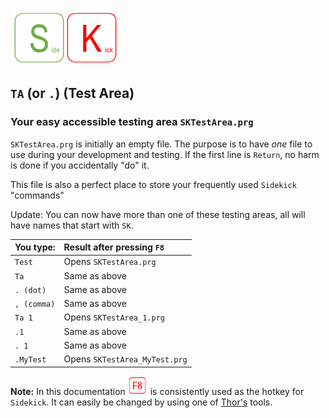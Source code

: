 [![Sidekick](Images/SKLogo.png)](../README.md)

## `TA` (or `.`) (Test Area)

### Your easy accessible testing area `SKTestArea.prg`  
`SKTestArea.prg` is initially an empty file. The purpose is to have *one* file to use during your development and testing. If the first line is `Return`, no harm is done if you accidentally "do" it.  

This file is also a perfect place to store your frequently used `Sidekick` "commands"  

Update: You can now have more than one of these testing areas, all will have names that start with `SK`.


| You type:                |        Result after pressing `F8`                                |
|:-------------------------|:----------------------------------------------------------|
| `Test`                  | Opens `SKTestArea.prg`  |
| `Ta`                  | Same as above  |
| `. (dot)`                  | Same as above  |
| `, (comma)`                | Same as above                              |
| `Ta 1`               | Opens `SKTestArea_1.prg` |
| `.1`           | Same as above |
| `. 1` | Same as above|
| `.MyTest` | Opens `SKTestArea_MyTest.prg`|

**Note:** In this documentation ![`F8`](Images/F8.png) is consistently used as the hotkey for `Sidekick`. It can easily be changed by using one of [Thor's](https://github.com/VFPX/Thor) tools.